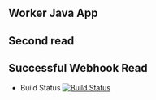 ## Worker Java App
## Second read
## Successful Webhook Read 

  * Build Status
  [![Build Status](http://192.168.0.105:8080/buildStatus/icon?job=InstavoteApp%2Fworker-build)](http://192.168.0.105:8080/job/InstavoteApp/job/worker-build/)
